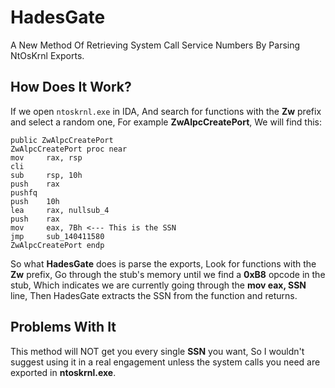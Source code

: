 
# HadesGate

A New Method Of Retrieving System Call Service Numbers By Parsing NtOsKrnl Exports.


## How Does It Work?

If we open ```ntoskrnl.exe``` in IDA, And search for functions with the **Zw** prefix and select a random one, For example **ZwAlpcCreatePort**, We will find this:

```
public ZwAlpcCreatePort
ZwAlpcCreatePort proc near
mov     rax, rsp
cli
sub     rsp, 10h
push    rax
pushfq
push    10h
lea     rax, nullsub_4
push    rax
mov     eax, 7Bh <--- This is the SSN
jmp     sub_140411580
ZwAlpcCreatePort endp
```

So what **HadesGate** does is parse the exports, Look for functions with the **Zw** prefix, Go through the stub's memory until we find a **0xB8** opcode in the stub, Which indicates we are currently going through the **mov eax, SSN** line, Then HadesGate extracts the SSN from the function and returns.

## Problems With It
This method will NOT get you every single **SSN** you want, So I wouldn't suggest using it in a real engagement unless the system calls you need are exported in **ntoskrnl.exe**.

